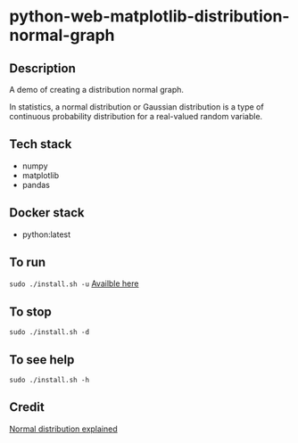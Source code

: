 # python-web-matplotlib-distribution-normal-graph

## Description
A demo of creating a distribution normal graph.

In statistics, a normal distribution or Gaussian distribution is a type of continuous probability distribution for a real-valued random variable.

## Tech stack
- numpy
- matplotlib
- pandas

## Docker stack
- python:latest

## To run
`sudo ./install.sh -u`
[Availble here](http://localhost)

## To stop
`sudo ./install.sh -d`

## To see help
`sudo ./install.sh -h`

## Credit
[Normal distribution explained](https://en.wikipedia.org/wiki/Normal_distribution)